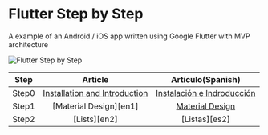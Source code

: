# Flutter Step by Step

A example of an Android / iOS app written using Google Flutter with MVP architecture

![Flutter Step by Step][header]


|  Step |                Article               |         Artículo(Spanish)         |
|:-----:|:------------------------------------:|:---------------------------------:|
| Step0 | [Installation and Introduction][en0] | [Instalación e Indroducción][es0] |
| Step1 | [Material Design][en1]               | [Material Design][es1]            |
| Step2 | [Lists][en2]                         | [Listas][es2]                     |


[en0]:https://medium.com/@develodroid/flutter-i-intro-and-install-a8bf6dfcc7c8#.lxynmgs8j

[es0]:https://medium.com/@XensS/flutter-ii-material-design-ed2cb4d0422e#.fhjsnl97j
[es1]:https://medium.com/@XensS/flutter-ii-material-design-ed2cb4d0422e#.alqke4o9a

[header]: https://raw.githubusercontent.com/fabiomsr/Flutter-StepByStep/master/art/StepByStep.jpg
